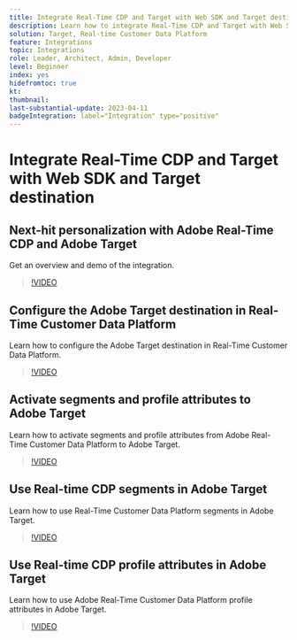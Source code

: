 ```yaml
---
title: Integrate Real-Time CDP and Target with Web SDK and Target destination
description: Learn how to integrate Real-Time CDP and Target with Web SDK and Target destination. 
solution: Target, Real-time Customer Data Platform 
feature: Integrations
topic: Integrations
role: Leader, Architect, Admin, Developer
level: Beginner
index: yes
hidefromtoc: true
kt:
thumbnail:
last-substantial-update: 2023-04-11
badgeIntegration: label="Integration" type="positive"
---
```


# Integrate Real-Time CDP and Target with Web SDK and Target destination

## Next-hit personalization with Adobe Real-Time CDP and Adobe Target

Get an overview and demo of the integration.

>[!VIDEO](https://video.tv.adobe.com/v/340091?quality=12&learn=on)


## Configure the Adobe Target destination in Real-Time Customer Data Platform

Learn how to configure the Adobe Target destination in Real-Time Customer Data Platform.

>[!VIDEO](https://video.tv.adobe.com/v/3418799/?learn=on)

## Activate segments and profile attributes to Adobe Target

Learn how to activate segments and profile attributes from Adobe Real-Time Customer Data Platform to Adobe Target.

>[!VIDEO](https://video.tv.adobe.com/v/3419036/?learn=on)

## Use Real-time CDP segments in Adobe Target

Learn how to use Real-Time Customer Data Platform segments in Adobe Target.

>[!VIDEO](https://video.tv.adobe.com/v/3419149/?learn=on)

## Use Real-time CDP profile attributes in Adobe Target

Learn how to use Adobe Real-Time Customer Data Platform profile attributes in Adobe Target. 

>[!VIDEO](https://video.tv.adobe.com/v/3419318/?learn=on)

